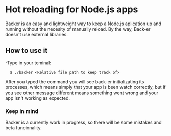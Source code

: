 # Hot reloading for Node.js apps

Backer is an easy and lightweight way to keep a Node.js aplication up and running without the necesity of manually reload. By the way, Back-er doesn't use external libraries.

## How to use it

-Type in your teminal:

```JavaScript:
  $ ./backer <Relative file path to keep track of>
```

After you typed the command you will see back-er initializating its processes, which means simply that your app is been watch correctly, but if you see other message different means something went wrong and your app isn't working as expected.

### Keep in mind

Backer is a currently work in progress, so there will be some mistakes and beta funcionality.
